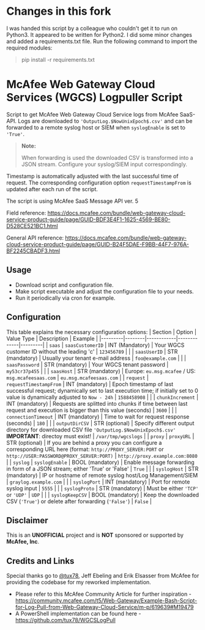 # Changes in this fork

I was handed this script by a colleague who couldn't get it to run on Python3.  It appeared to be written for Python2.  I did some minor changes and added a requirements.txt file.  Run the following command to import the required modules:

> pip install -r requirements.txt

# McAfee Web Gateway Cloud Services (WGCS) Logpuller Script

Script to get McAfee Web Gateway Cloud Service logs from McAfee SaaS-API. Logs are downloaded to ```'OutputLog.$NowUnixEpoch$.csv'``` and can be forwarded to a remote syslog host or SIEM when ```syslogEnable``` is set to ```'True'```.

> **Note:**
>
> When forwarding is used the downloaded CSV is transformed into a JSON stream. Configure your syslog/SIEM input correspondingly.

Timestamp is automatically adjusted with the last successful time of request. The corresponding configuration option ```requestTimestampFrom``` is updated after each run of the script.

The script is using McAfee SaaS Message API ver. 5

Field reference:
<https://docs.mcafee.com/bundle/web-gateway-cloud-service-product-guide/page/GUID-BDF3E4F1-1625-4569-BE80-D528CE521BC1.html>

General API reference:
<https://docs.mcafee.com/bundle/web-gateway-cloud-service-product-guide/page/GUID-B24F5DAE-F9BB-44F7-976A-BF2245CBADF3.html>

## Usage

- Download script and configuration file.
- Make script executable and adjust the configuration file to your needs.
- Run it periodically via cron for example.

## Configuration

This table explains the necessary configuration options:
| Section | Option | Value Type | Description | Example |
|---------|--------|------------|-------------|---------|
| ```saas``` | ```saasCustomerID``` | INT (Mandatory) | Your WGCS customer ID without the leading 'c' | ```123456789``` |
|  | ```saasUserID``` | STR (mandatory) | Usually your tenant e-mail address | ```foo@example.com``` |
|  | ```saasPassword``` | STR (mandatory) | Your WGCS tenant password | ```my53cr37p455``` |
|  | ```saasHost``` | STR (mandatory) | Europe: ```eu.msg.mcafee``` / US: ```msg.mcafeesaas.com``` | ```eu.msg.mcafeesaas.com``` |
| ```request``` | ```requestTimestampFrom``` | INT (mandatory) | Epoch timestamp of last successful request; dynamically set to last execution time; if initially set to 0 value is dynamically adjusted to ```Now - 24h``` | ```1588458908``` |
|  | ```chunkIncrement``` | INT (mandatory) | Requests are splitted into chunks if time between last request and execution is bigger than this value (seconds) | ```3600``` |
|  | ```connectionTimeout``` | INT (mandatory) | Time to wait for request response (seconds) | ```180``` |
|  | ```outputDirCSV``` | STR (optional) | Specify different output directory for downloaded CSV file ```'OutputLog.$NowUnixEpoch$.csv'``` **IMPORTANT**: directoy must exist! | ```/var/tmp/wgcslogs``` |
| ```proxy``` | ```proxyURL``` | STR (optional) | If you are behind a proxy you can configure a corresponding URL here (format: ```http://PROXY_SERVER:PORT``` or ```http://USER:PASSWORD@PROXY_SERVER:PORT)``` | ```http://proxy.example.com:8080``` |
| ```syslog``` | ```syslogEnable``` | BOOL (mandatory) | Enable message forwarding in form of a JSON stream; either 'True' or 'False' | ```True``` |
|  | ```syslogHost``` | STR (mandatory) | IP or hostname of remote syslog host/Log Management/SIEM | ```graylog.example.com``` |
|  | ```syslogPort``` | INT (mandatory) | Port for remote syslog input | ```5555``` |
|  | ```syslogProto``` | STR (mandatory) | Must be either ```'TCP'``` or ```'UDP'``` | ```UDP``` |
|  | ```syslogKeepCSV``` | BOOL (mandatory) | Keep the downloaded CSV (```'True'```) or delete after forwarding (```'False'```) | ```False``` |

## Disclaimer

This is an **UNOFFICIAL** project and is **NOT** sponsored or supported by **McAfee, Inc**.

## Credits and Links

Special thanks go to [@tux78](https://github.com/tux78), Jeff Ebeling and Erik Elsasser from McAfee for providing the codebase for my reworked implementation.

- Please refer to this McAfee Community Article for further inspiration - <https://community.mcafee.com/t5/Web-Gateway/Example-Bash-Script-for-Log-Pull-from-Web-Gateway-Cloud-Service/m-p/619639#M19479>
- A PowerShell implementation can be found here - <https://github.com/tux78/WGCSLogPull>
